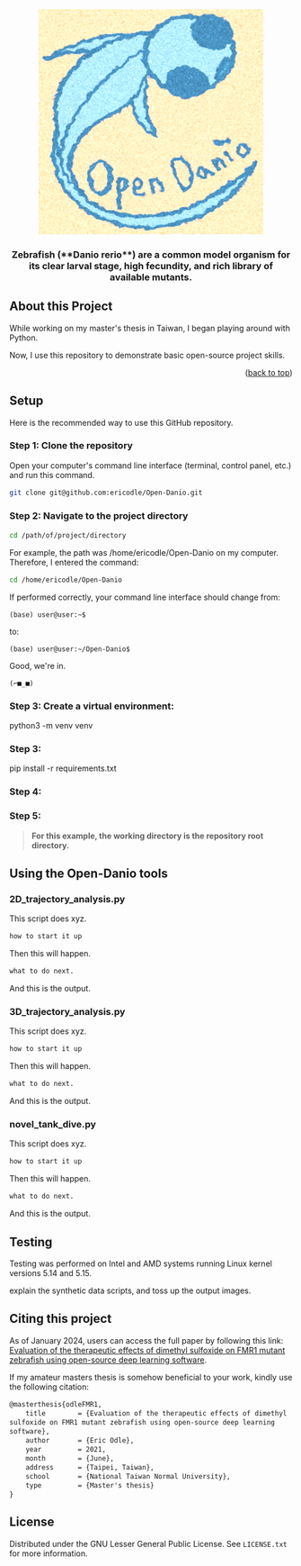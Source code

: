 <!-- PROJECT LOGO -->
<div align="center">
  <a href="https://github.com/github_username/repo_name">
    <img src="https://github.com/ericodle/Open-Danio/blob/main/imgs/danio_logo.png" alt="Logo" width="400" height="400">
  </a>
</div>

<h3 align="center">Zebrafish (**Danio rerio**) are a common model organism for its clear larval stage, high fecundity, and rich library of available mutants.</h3>



## About this Project
 
While working on my master's thesis in Taiwan, I began playing around with Python.

Now, I use this repository to demonstrate basic open-source project skills.  

<p align="right">(<a href="#top">back to top</a>)</p>

## Setup

Here is the recommended way to use this GitHub repository.

### Step 1: Clone the repository

Open your computer's command line interface (terminal, control panel, etc.) and run this command.
  ```sh
  git clone git@github.com:ericodle/Open-Danio.git
  ```

### Step 2: Navigate to the project directory

  ```sh
  cd /path/of/project/directory
  ```
For example, the path was /home/ericodle/Open-Danio on my computer.
Therefore, I entered the command:

  ```sh
  cd /home/ericodle/Open-Danio
  ```
If performed correctly, your command line interface should change from:

```
(base) user@user:~$
```

to:

```
(base) user@user:~/Open-Danio$
```

Good, we're in.

```
(⌐■_■)
```

### Step 3: Create a virtual environment:

python3 -m venv venv

### Step 3:
pip install -r requirements.txt

### Step 4:

### Step 5:

> __For this example, the working directory is the repository root directory.__ 

## Using the Open-Danio tools

### 2D_trajectory_analysis.py

This script does xyz.

  ```sh
how to start it up
  ```

Then this will happen.

  ```sh
what to do next.
  ```

And this is the output.

### 3D_trajectory_analysis.py

This script does xyz.

  ```sh
how to start it up
  ```

Then this will happen.

  ```sh
what to do next.
  ```

And this is the output.

### novel_tank_dive.py

This script does xyz.

  ```sh
how to start it up
  ```

Then this will happen.

  ```sh
what to do next.
  ```

And this is the output.


## Testing

Testing was performed on Intel and AMD systems running Linux kernel versions 5.14 and 5.15. 

explain the synthetic data scripts, and toss up the output images.

## Citing this project


As of January 2024, users can access the full paper by following this link: [Evaluation of the therapeutic effects of dimethyl sulfoxide on FMR1 mutant zebrafish using open-source deep learning software](https://www.google.com/url?sa=t&rct=j&q=&esrc=s&source=web&cd=&ved=2ahUKEwii7qGgzMKDAxVNmK8BHXF2D7sQFnoECAsQAQ&url=http%3A%2F%2Frportal.lib.ntnu.edu.tw%2Fbitstreams%2F2534e275-1fa0-44c6-883a-7024325cdcb1%2Fdownload&usg=AOvVaw0MRYBsjjBFlv8bwUM1aeuR&opi=89978449).

If my amateur masters thesis is somehow beneficial to your work, kindly use the following citation:

```
@masterthesis{odleFMR1,
    title        = {Evaluation of the therapeutic effects of dimethyl sulfoxide on FMR1 mutant zebrafish using open-source deep learning software},
    author       = {Eric Odle},
    year         = 2021,
    month        = {June},
    address      = {Taipei, Taiwan},
    school       = {National Taiwan Normal University},
    type         = {Master's thesis}
}
```

<!-- LICENSE -->
## License

Distributed under the GNU Lesser General Public License. See `LICENSE.txt` for more information.
